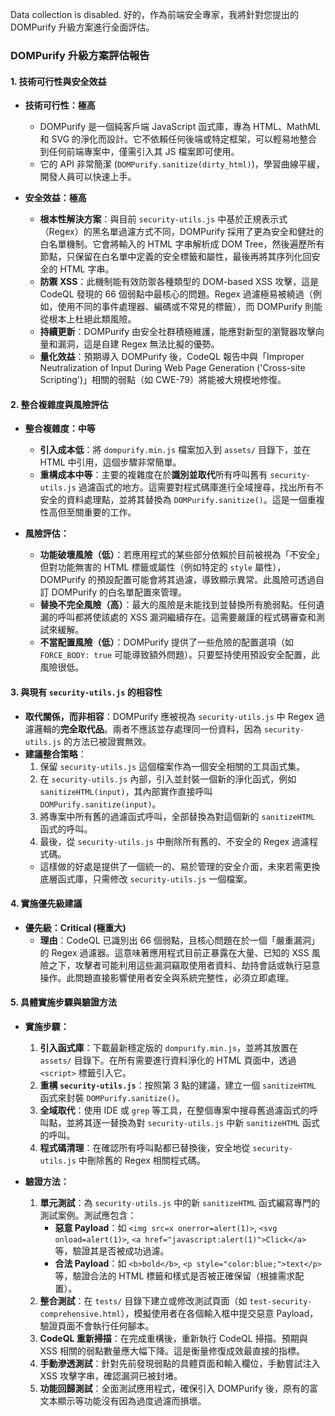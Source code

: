 Data collection is disabled.
好的，作為前端安全專家，我將針對您提出的 DOMPurify 升級方案進行全面評估。

### DOMPurify 升級方案評估報告

#### 1. 技術可行性與安全效益

*   **技術可行性：極高**
    *   DOMPurify 是一個純客戶端 JavaScript 函式庫，專為 HTML、MathML 和 SVG 的淨化而設計。它不依賴任何後端或特定框架，可以輕易地整合到任何前端專案中，僅需引入其 JS 檔案即可使用。
    *   它的 API 非常簡潔 (`DOMPurify.sanitize(dirty_html)`)，學習曲線平緩，開發人員可以快速上手。

*   **安全效益：極高**
    *   **根本性解決方案**：與目前 `security-utils.js` 中基於正規表示式（Regex）的黑名單過濾方式不同，DOMPurify 採用了更為安全和健壯的白名單機制。它會將輸入的 HTML 字串解析成 DOM Tree，然後遍歷所有節點，只保留在白名單中定義的安全標籤和屬性，最後再將其序列化回安全的 HTML 字串。
    *   **防禦 XSS**：此機制能有效防禦各種類型的 DOM-based XSS 攻擊，這是 CodeQL 發現的 66 個弱點中最核心的問題。Regex 過濾極易被繞過（例如，使用不同的事件處理器、編碼或不常見的標籤），而 DOMPurify 則能從根本上杜絕此類風險。
    *   **持續更新**：DOMPurify 由安全社群積極維護，能應對新型的瀏覽器攻擊向量和漏洞，這是自建 Regex 無法比擬的優勢。
    *   **量化效益**：預期導入 DOMPurify 後，CodeQL 報告中與「Improper Neutralization of Input During Web Page Generation ('Cross-site Scripting')」相關的弱點（如 CWE-79）將能被大規模地修復。

#### 2. 整合複雜度與風險評估

*   **整合複雜度：中等**
    *   **引入成本低**：將 `dompurify.min.js` 檔案加入到 `assets/` 目錄下，並在 HTML 中引用，這個步驟非常簡單。
    *   **重構成本中等**：主要的複雜度在於**識別並取代**所有呼叫舊有 `security-utils.js` 過濾函式的地方。這需要對程式碼庫進行全域搜尋，找出所有不安全的資料處理點，並將其替換為 `DOMPurify.sanitize()`。這是一個重複性高但至關重要的工作。

*   **風險評估：**
    *   **功能破壞風險（低）**：若應用程式的某些部分依賴於目前被視為「不安全」但對功能無害的 HTML 標籤或屬性（例如特定的 `style` 屬性），DOMPurify 的預設配置可能會將其過濾，導致顯示異常。此風險可透過自訂 DOMPurify 的白名單配置來管理。
    *   **替換不完全風險（高）**：最大的風險是未能找到並替換所有脆弱點。任何遺漏的呼叫都將使該處的 XSS 漏洞繼續存在。這需要嚴謹的程式碼審查和測試來緩解。
    *   **不當配置風險（低）**：DOMPurify 提供了一些危險的配置選項（如 `FORCE_BODY: true` 可能導致額外問題）。只要堅持使用預設安全配置，此風險很低。

#### 3. 與現有 `security-utils.js` 的相容性

*   **取代關係，而非相容**：DOMPurify 應被視為 `security-utils.js` 中 Regex 過濾邏輯的**完全取代品**。兩者不應該並存處理同一份資料，因為 `security-utils.js` 的方法已被證實無效。
*   **建議整合策略**：
    1.  保留 `security-utils.js` 這個檔案作為一個安全相關的工具函式集。
    2.  在 `security-utils.js` 內部，引入並封裝一個新的淨化函式，例如 `sanitizeHTML(input)`，其內部實作直接呼叫 `DOMPurify.sanitize(input)`。
    3.  將專案中所有舊的過濾函式呼叫，全部替換為對這個新的 `sanitizeHTML` 函式的呼叫。
    4.  最後，從 `security-utils.js` 中刪除所有舊的、不安全的 Regex 過濾程式碼。
    *   這樣做的好處是提供了一個統一的、易於管理的安全介面，未來若需更換底層函式庫，只需修改 `security-utils.js` 一個檔案。

#### 4. 實施優先級建議

*   **優先級：Critical (極重大)**
    *   **理由**：CodeQL 已識別出 66 個弱點，且核心問題在於一個「嚴重漏洞」的 Regex 過濾器。這意味著應用程式目前正暴露在大量、已知的 XSS 風險之下，攻擊者可能利用這些漏洞竊取使用者資料、劫持會話或執行惡意操作。此問題直接影響使用者安全與系統完整性，必須立即處理。

#### 5. 具體實施步驟與驗證方法

*   **實施步驟：**
    1.  **引入函式庫**：下載最新穩定版的 `dompurify.min.js`，並將其放置在 `assets/` 目錄下。在所有需要進行資料淨化的 HTML 頁面中，透過 `<script>` 標籤引入它。
    2.  **重構 `security-utils.js`**：按照第 3 點的建議，建立一個 `sanitizeHTML` 函式來封裝 `DOMPurify.sanitize()`。
    3.  **全域取代**：使用 IDE 或 `grep` 等工具，在整個專案中搜尋舊過濾函式的呼叫點，並將其逐一替換為對 `security-utils.js` 中新 `sanitizeHTML` 函式的呼叫。
    4.  **程式碼清理**：在確認所有呼叫點都已替換後，安全地從 `security-utils.js` 中刪除舊的 Regex 相關程式碼。

*   **驗證方法：**
    1.  **單元測試**：為 `security-utils.js` 中的新 `sanitizeHTML` 函式編寫專門的測試案例。測試應包含：
        *   **惡意 Payload**：如 `<img src=x onerror=alert(1)>`, `<svg onload=alert(1)>`, `<a href="javascript:alert(1)">Click</a>` 等，驗證其是否被成功過濾。
        *   **合法 Payload**：如 `<b>bold</b>`, `<p style="color:blue;">text</p>` 等，驗證合法的 HTML 標籤和樣式是否被正確保留（根據需求配置）。
    2.  **整合測試**：在 `tests/` 目錄下建立或修改測試頁面（如 `test-security-comprehensive.html`），模擬使用者在各個輸入框中提交惡意 Payload，驗證頁面不會執行任何腳本。
    3.  **CodeQL 重新掃描**：在完成重構後，重新執行 CodeQL 掃描。預期與 XSS 相關的弱點數量應大幅下降。這是衡量修復成效最直接的指標。
    4.  **手動滲透測試**：針對先前發現弱點的具體頁面和輸入欄位，手動嘗試注入 XSS 攻擊字串，確認漏洞已被封堵。
    5.  **功能回歸測試**：全面測試應用程式，確保引入 DOMPurify 後，原有的富文本顯示等功能沒有因為過度過濾而損壞。
